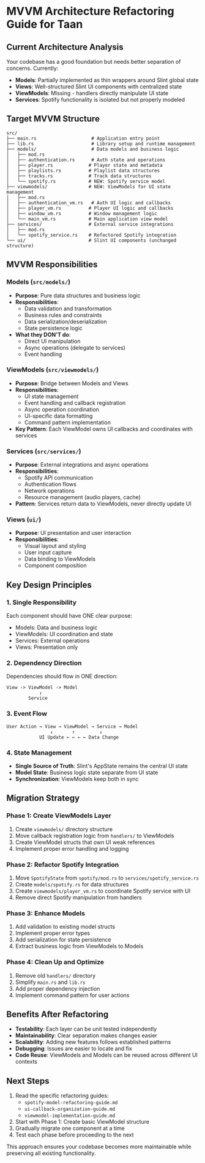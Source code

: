 # MVVM Architecture Refactoring Guide for Taan

## Current Architecture Analysis

Your codebase has a good foundation but needs better separation of concerns. Currently:

- **Models**: Partially implemented as thin wrappers around Slint global state
- **Views**: Well-structured Slint UI components with centralized state
- **ViewModels**: Missing - handlers directly manipulate UI state
- **Services**: Spotify functionality is isolated but not properly modeled

## Target MVVM Structure

```
src/
├── main.rs                    # Application entry point
├── lib.rs                     # Library setup and runtime management
├── models/                    # Data models and business logic
│   ├── mod.rs
│   ├── authentication.rs      # Auth state and operations
│   ├── player.rs             # Player state and metadata
│   ├── playlists.rs          # Playlist data structures
│   ├── tracks.rs             # Track data structures
│   └── spotify.rs            # NEW: Spotify service model
├── viewmodels/               # NEW: ViewModels for UI state management
│   ├── mod.rs
│   ├── authentication_vm.rs   # Auth UI logic and callbacks
│   ├── player_vm.rs          # Player UI logic and callbacks
│   ├── window_vm.rs          # Window management logic
│   └── main_vm.rs            # Main application view model
├── services/                 # External service integrations
│   ├── mod.rs
│   └── spotify_service.rs    # Refactored Spotify integration
└── ui/                       # Slint UI components (unchanged structure)
```

## MVVM Responsibilities

### Models (`src/models/`)
- **Purpose**: Pure data structures and business logic
- **Responsibilities**:
  - Data validation and transformation
  - Business rules and constraints
  - Data serialization/deserialization
  - State persistence logic
- **What they DON'T do**:
  - Direct UI manipulation
  - Async operations (delegate to services)
  - Event handling

### ViewModels (`src/viewmodels/`)
- **Purpose**: Bridge between Models and Views
- **Responsibilities**:
  - UI state management
  - Event handling and callback registration
  - Async operation coordination
  - UI-specific data formatting
  - Command pattern implementation
- **Key Pattern**: Each ViewModel owns UI callbacks and coordinates with services

### Services (`src/services/`)
- **Purpose**: External integrations and async operations
- **Responsibilities**:
  - Spotify API communication
  - Authentication flows
  - Network operations
  - Resource management (audio players, cache)
- **Pattern**: Services return data to ViewModels, never directly update UI

### Views (`ui/`)
- **Purpose**: UI presentation and user interaction
- **Responsibilities**:
  - Visual layout and styling
  - User input capture
  - Data binding to ViewModels
  - Component composition

## Key Design Principles

### 1. Single Responsibility
Each component should have ONE clear purpose:
- Models: Data and business logic
- ViewModels: UI coordination and state
- Services: External operations
- Views: Presentation only

### 2. Dependency Direction
Dependencies should flow in ONE direction:
```
View -> ViewModel -> Model
            ↓
        Service
```

### 3. Event Flow
```
User Action → View → ViewModel → Service → Model
                ↓       ↑         ↓
            UI Update ← ← ← ← Data Change
```

### 4. State Management
- **Single Source of Truth**: Slint's AppState remains the central UI state
- **Model State**: Business logic state separate from UI state
- **Synchronization**: ViewModels keep both in sync

## Migration Strategy

### Phase 1: Create ViewModels Layer
1. Create `viewmodels/` directory structure
2. Move callback registration logic from `handlers/` to ViewModels
3. Create ViewModel structs that own UI weak references
4. Implement proper error handling and logging

### Phase 2: Refactor Spotify Integration
1. Move `SpotifyState` from `spotify/mod.rs` to `services/spotify_service.rs`
2. Create `models/spotify.rs` for data structures
3. Create `viewmodels/player_vm.rs` to coordinate Spotify service with UI
4. Remove direct Spotify manipulation from handlers

### Phase 3: Enhance Models
1. Add validation to existing model structs
2. Implement proper error types
3. Add serialization for state persistence
4. Extract business logic from ViewModels to Models

### Phase 4: Clean Up and Optimize
1. Remove old `handlers/` directory
2. Simplify `main.rs` and `lib.rs`
3. Add proper dependency injection
4. Implement command pattern for user actions

## Benefits After Refactoring

- **Testability**: Each layer can be unit tested independently
- **Maintainability**: Clear separation makes changes easier
- **Scalability**: Adding new features follows established patterns
- **Debugging**: Issues are easier to locate and fix
- **Code Reuse**: ViewModels and Models can be reused across different UI contexts

## Next Steps

1. Read the specific refactoring guides:
   - `spotify-model-refactoring-guide.md`
   - `ui-callback-organization-guide.md`
   - `viewmodel-implementation-guide.md`
2. Start with Phase 1: Create basic ViewModel structure
3. Gradually migrate one component at a time
4. Test each phase before proceeding to the next

This approach ensures your codebase becomes more maintainable while preserving all existing functionality.